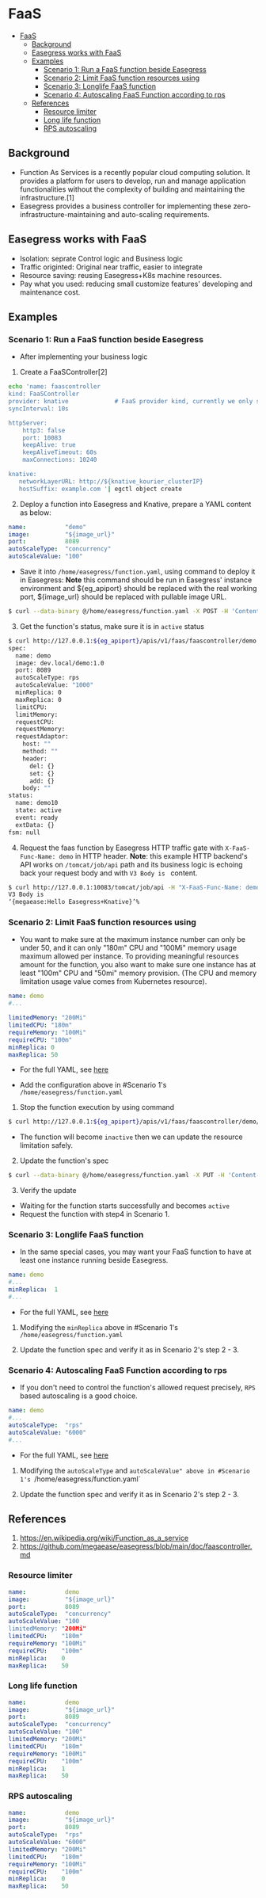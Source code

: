 # FaaS

- [FaaS](#faas)
  - [Background](#background)
  - [Easegress works with FaaS](#easegress-works-with-faas)
  - [Examples](#examples)
    - [Scenario 1: Run a FaaS function beside Easegress](#scenario-1-run-a-faas-function-beside-easegress)
    - [Scenario 2: Limit FaaS function resources using](#scenario-2-limit-faas-function-resources-using)
    - [Scenario 3: Longlife FaaS function](#scenario-3-longlife-faas-function)
    - [Scenario 4: Autoscaling FaaS Function according to rps](#scenario-4-autoscaling-faas-function-according-to-rps)
  - [References](#references)
    - [Resource limiter](#resource-limiter)
    - [Long life function](#long-life-function)
    - [RPS autoscaling](#rps-autoscaling)

## Background

* Function As Services is a recently popular cloud computing solution. It provides a platform for users to develop, run and manage application functionalities without the complexity of building and maintaining the infrastructure.[1]
* Easegress provides a business controller for implementing these zero-infrastructure-maintaining and auto-scaling requirements.

## Easegress works with FaaS

* Isolation: seprate Control logic and Business logic 
* Traffic originted: Original near traffic, easier to integrate
* Resource saving: reusing Easegress+K8s machine resources.
* Pay what you used: reducing small customize features' developing and maintenance cost.

## Examples


### Scenario 1: Run a FaaS function beside Easegress

* After implementing your business logic

1. Create a FaaSController[2]

``` bash
echo 'name: faascontroller
kind: FaaSController
provider: knative             # FaaS provider kind, currently we only support Knative
syncInterval: 10s

httpServer:
    http3: false
    port: 10083
    keepAlive: true
    keepAliveTimeout: 60s
    maxConnections: 10240

knative:
   networkLayerURL: http://${knative_kourier_clusterIP}
   hostSuffix: example.com '| egctl object create
```

2. Deploy a function into Easegress and Knative, prepare a YAML content as below:

``` yaml
name:           "demo"
image:          "${image_url}"
port:           8089
autoScaleType:  "concurrency"
autoScaleValue: "100"
```

* Save it into `/home/easegress/function.yaml`, using command to deploy it in Easegress:
**Note** this command should be run in Easegress' instance environment and ${eg_apiport} should be replaced with the real working port, ${image_url} should be replaced with pullable image URL.

``` bash
$ curl --data-binary @/home/easegress/function.yaml -X POST -H 'Content-Type: text/vnd.yaml' http://127.0.0.1:${eg_apiport}/apis/v1/faas/faascontroller
```

3. Get the function's status, make sure it is in `active` status

``` bash
$ curl http://127.0.0.1:${eg_apiport}/apis/v1/faas/faascontroller/demo
spec:
  name: demo
  image: dev.local/demo:1.0
  port: 8089
  autoScaleType: rps
  autoScaleValue: "1000"
  minReplica: 0
  maxReplica: 0
  limitCPU:
  limitMemory:
  requestCPU:
  requestMemory:
  requestAdaptor:
    host: ""
    method: ""
    header:
      del: {}
      set: {}
      add: {}
    body: ""
status:
  name: demo10
  state: active
  event: ready
  extData: {}
fsm: null
```

4. Request the faas function by Easegress HTTP traffic gate with `X-FaaS-Func-Name: demo` in HTTP header.
**Note**: this example HTTP backend's API works on `/tomcat/job/api` path and its business logic is echoing back your request body and with `V3 Body is ` content.

``` bash
$ curl http://127.0.0.1:10083/tomcat/job/api -H "X-FaaS-Func-Name: demo" -X POST -d ‘{"megaease":"Hello Easegress+Knative"}’
V3 Body is
‘{megaease:Hello Easegress+Knative}’%
```

### Scenario 2: Limit FaaS function resources using
* You want to make sure at the maximum instance number can only be under 50, and it can only "180m" CPU and "100Mi" memory usage maximum allowed per instance. To providing meaningful resources amount for the function, you also want to make sure one instance has at least "100m" CPU and "50mi" memory provision. (The CPU and memory limitation usage value comes from Kubernetes resource).

``` yaml
name: demo
#...

limitedMemory: "200Mi"
limitedCPU: "180m"
requireMemory: "100Mi"
requireCPU: "100m"
minReplica: 0
maxReplica: 50

```

* For the full YAML, see [here](#resource-limiter)

* Add the configuration above in #Scenario 1's `/home/easegress/function.yaml`

1. Stop the function execution by using command

``` bash
$ curl http://127.0.0.1:${eg_apiport}/apis/v1/faas/faascontroller/demo/stop -X PUT
```

* The function will become `inactive` then we can update the resource limitation safely.

2. Update the function's spec

``` bash
$ curl --data-binary @/home/easegress/function.yaml -X PUT -H 'Content-Type: text/vnd.yaml' http://127.0.0.1:${eg_apiport}/apis/v1/faas/faascontroller/demo
```

3. Verify the update
* Waiting for the function starts successfully and becomes `active`
* Request the function with step4 in Scenario 1.

### Scenario 3: Longlife FaaS function
* In the same special cases, you may want your FaaS function to have at least one instance running beside Easegress.

``` yaml
name: demo
#...
minReplica:  1
#...
```

* For the full YAML, see [here](#long-life-function)

1. Modifying the `minReplica` above in #Scenario 1's `/home/easegress/function.yaml`

2. Update the function spec and verify it as in Scenario 2's step 2 - 3.

### Scenario 4: Autoscaling FaaS Function according to rps

* If you don't need to control the function's allowed request precisely, `RPS` based autoscaling is a good choice.

``` yaml
name: demo
#...
autoScaleType:  "rps"
autoScaleValue: "6000"
#...
```

* For the full YAML, see [here](#rps-autoscaling)

1. Modifying the `autoScaleType`  and `autoScaleValue" above in #Scenario 1's `/home/easegress/function.yaml`

2. Update the function spec and verify it as in Scenario 2's step 2 - 3.

## References

1. https://en.wikipedia.org/wiki/Function_as_a_service
2. https://github.com/megaease/easegress/blob/main/doc/faascontroller.md

### Resource limiter

```yaml
name:           demo
image:          "${image_url}"
port:           8089
autoScaleType:  "concurrency"
autoScaleValue: "100
limitedMemory: "200Mi"
limitedCPU:    "180m"
requireMemory: "100Mi"
requireCPU:    "100m"
minReplica:    0
maxReplica:    50
```

### Long life function

``` yaml
name:           demo
image:          "${image_url}"
port:           8089
autoScaleType:  "concurrency"
autoScaleValue: "100"
limitedMemory: "200Mi"
limitedCPU:    "180m"
requireMemory: "100Mi"
requireCPU:    "100m"
minReplica:    1 
maxReplica:    50
```

### RPS autoscaling

``` yaml
name:           demo
image:          "${image_url}"
port:           8089
autoScaleType:  "rps"
autoScaleValue: "6000"
limitedMemory: "200Mi"
limitedCPU:    "180m"
requireMemory: "100Mi"
requireCPU:    "100m"
minReplica:    0 
maxReplica:    50
```